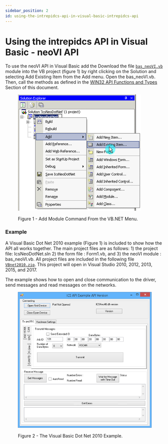 ```yaml
---
sidebar_position: 2
id: using-the-intrepidcs-api-in-visual-basic-intrepidcs-api
---
```


# Using the intrepidcs API in Visual Basic - neoVI API

To use the neoVI API in Visual Basic add the Download the file [`bas_neoVI.vb`](https://cdn.intrepidcs.net/guides/neoVIDLL/\_downloads/eff7ce57dd442e09675a9d786b865bb4/bas\_neoVI.zip) module into the VB project (figure 1) by right clicking on the Solution and selecting Add Existing Item from the Add menu. Open the bas\_neoVI.vb. Then, call the methods as defined in the [WIN32 API Functions and Types](/win32-api-overview-intrepidcs-api/win32-api-overview-intrepidcs-api/) Section of this document.

<div class="text--center">

<figure>

![Figure 1 - Add Module Command From the VB.NET Menu.](../assets/VBNetAddModule.gif)
<figcaption>Figure 1 - Add Module Command From the VB.NET Menu.</figcaption>
</figure>
</div>

### Example

A Visual Basic Dot Net 2010 example (Figure 1) is included to show how the API all works together. The main project files are as follows: 1) the project file: IcsNeoDotNet.sln 2) the form file : Form1.vb, and 3) the neoVI module : bas\_neoVI.vb. All project files are included in the following file [`VBnet2010.zip`](https://cdn.intrepidcs.net/guides/neoVIDLL/\_downloads/1fd51321822c15711eaf4ee6b2a0024e/VBnet2010.zip). This project will open in Visual Studio 2010, 2012, 2013, 2015, and 2017.

The example shows how to open and close communication to the driver, send messages and read messages on the networks.

<div class="text--center">

<figure>

![Figure 2 - The Visual Basic Dot Net 2010 Example.](../assets/DNETExample.gif)

<figcaption>Figure 2 - The Visual Basic Dot Net 2010 Example.</figcaption>
</figure>
</div>
